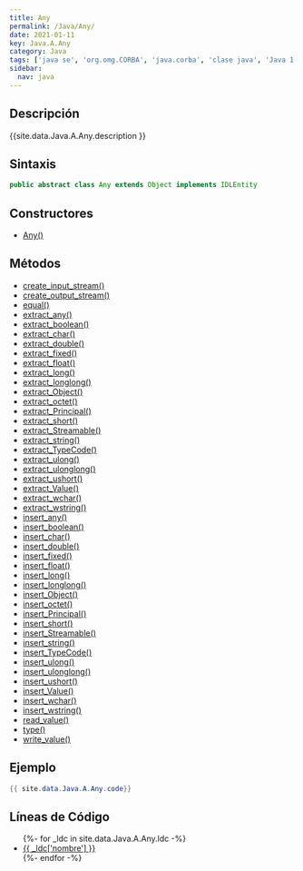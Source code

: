 ```yaml
---
title: Any
permalink: /Java/Any/
date: 2021-01-11
key: Java.A.Any
category: Java
tags: ['java se', 'org.omg.CORBA', 'java.corba', 'clase java', 'Java 1.2']
sidebar: 
  nav: java
---
```


## Descripción
{{site.data.Java.A.Any.description }}

## Sintaxis
~~~java
public abstract class Any extends Object implements IDLEntity
~~~

## Constructores
* [Any()](/Java/Any/Any/)

## Métodos
* [create_input_stream()](/Java/Any/create_input_stream)
* [create_output_stream()](/Java/Any/create_output_stream)
* [equal()](/Java/Any/equal)
* [extract_any()](/Java/Any/extract_any)
* [extract_boolean()](/Java/Any/extract_boolean)
* [extract_char()](/Java/Any/extract_char)
* [extract_double()](/Java/Any/extract_double)
* [extract_fixed()](/Java/Any/extract_fixed)
* [extract_float()](/Java/Any/extract_float)
* [extract_long()](/Java/Any/extract_long)
* [extract_longlong()](/Java/Any/extract_longlong)
* [extract_Object()](/Java/Any/extract_Object)
* [extract_octet()](/Java/Any/extract_octet)
* [extract_Principal()](/Java/Any/extract_Principal)
* [extract_short()](/Java/Any/extract_short)
* [extract_Streamable()](/Java/Any/extract_Streamable)
* [extract_string()](/Java/Any/extract_string)
* [extract_TypeCode()](/Java/Any/extract_TypeCode)
* [extract_ulong()](/Java/Any/extract_ulong)
* [extract_ulonglong()](/Java/Any/extract_ulonglong)
* [extract_ushort()](/Java/Any/extract_ushort)
* [extract_Value()](/Java/Any/extract_Value)
* [extract_wchar()](/Java/Any/extract_wchar)
* [extract_wstring()](/Java/Any/extract_wstring)
* [insert_any()](/Java/Any/insert_any)
* [insert_boolean()](/Java/Any/insert_boolean)
* [insert_char()](/Java/Any/insert_char)
* [insert_double()](/Java/Any/insert_double)
* [insert_fixed()](/Java/Any/insert_fixed)
* [insert_float()](/Java/Any/insert_float)
* [insert_long()](/Java/Any/insert_long)
* [insert_longlong()](/Java/Any/insert_longlong)
* [insert_Object()](/Java/Any/insert_Object)
* [insert_octet()](/Java/Any/insert_octet)
* [insert_Principal()](/Java/Any/insert_Principal)
* [insert_short()](/Java/Any/insert_short)
* [insert_Streamable()](/Java/Any/insert_Streamable)
* [insert_string()](/Java/Any/insert_string)
* [insert_TypeCode()](/Java/Any/insert_TypeCode)
* [insert_ulong()](/Java/Any/insert_ulong)
* [insert_ulonglong()](/Java/Any/insert_ulonglong)
* [insert_ushort()](/Java/Any/insert_ushort)
* [insert_Value()](/Java/Any/insert_Value)
* [insert_wchar()](/Java/Any/insert_wchar)
* [insert_wstring()](/Java/Any/insert_wstring)
* [read_value()](/Java/Any/read_value)
* [type()](/Java/Any/type)
* [write_value()](/Java/Any/write_value)

## Ejemplo
~~~java
{{ site.data.Java.A.Any.code}}
~~~

## Líneas de Código
<ul>
{%- for _ldc in site.data.Java.A.Any.ldc -%}
   <li>
       <a href="{{_ldc['url'] }}">{{ _ldc['nombre'] }}</a>
   </li>
{%- endfor -%}
</ul>
